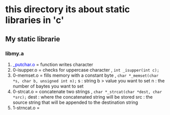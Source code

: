 # this directory its about static libraries in 'c'
## My static librarie
### libmy.a
1. <span style="color:blue">_putchar.o</span>  =  function writes character 
2. 0-isupper.o =  checks for uppercase character   , `int _isupper(int c);`
3. 0-memset.o  = fills memory with a constant byte , `char *_memset(char *s, char b, unsigned int n);` s : string 
   b > value you want to set  n : the number of baytes you want to set
4. 0-strcat.o  = concatenate two strings , `char *_strcat(char *dest, char *src);`
   dest : where the concatenated string will be stored  src : the source string that will be appended to the destination    string
5. 1-strncat.o = 

